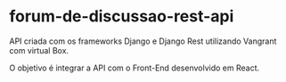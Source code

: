 # forum-de-discussao-rest-api
 API criada com os frameworks Django e Django Rest utilizando Vangrant com virtual Box.

O objetivo é integrar a API com o Front-End desenvolvido em React.